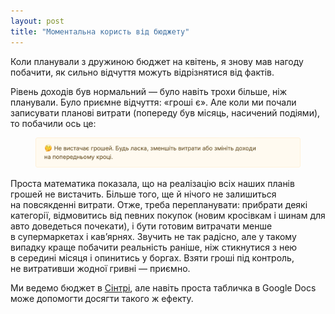 ```yaml
---
layout: post
title: "Моментальна користь від бюджету"
---
```


Коли планували з дружиною бюджет на квітень, я знову мав нагоду побачити, як сильно відчуття можуть відрізнятися від фактів.

Рівень доходів був нормальний — було навіть трохи більше, ніж планували. Було приємне відчуття: «гроші є». Але коли ми почали записувати планові витрати (попереду був місяць, насичений подіями), то побачили ось це:

<figure class="figure--noradius">
  <img src="/i/blog/budgeting-insight/insufficient-funds.png" width="640" alt="Попередження з текстом «Не вистачає грошей. Будь ласка, зменшіть витрати або змініть доходи на попередньому кроці».">
</figure>

<!-- more -->

Проста математика показала, що на реалізацію всіх наших планів грошей не вистачить. Більше того, ще й нічого не залишиться на повсякденні витрати. Отже, треба перепланувати: прибрати деякі категорії, відмовитись від певних покупок (новим кросівкам і шинам для авто доведеться почекати), і бути готовим витрачати менше в супермаркетах і кавʼярнях. Звучить не так радісно, але у такому випадку краще побачити реальність раніше, ніж стикнутися з нею в середині місяця і опинитись у боргах. Взяти гроші під контроль, не витративши жодної гривні — приємно.

Ми ведемо бюджет в [Сінтрі](https://sintra.me/), але навіть проста табличка в Google Docs може допомогти досягти такого ж ефекту.

